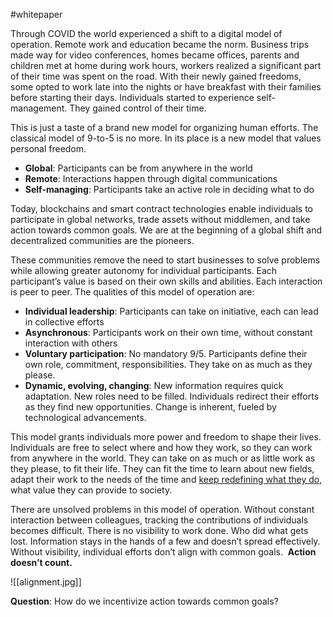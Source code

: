 #whitepaper

Through COVID the world experienced a shift to a digital model of operation. Remote work and education became the norm. Business trips made way for video conferences, homes became offices, parents and children met at home during work hours, workers realized a significant part of their time was spent on the road. With their newly gained freedoms, some opted to work late into the nights or have breakfast with their families before starting their days. Individuals started to experience self-management. They gained control of their time. 

This is just a taste of a brand new model for organizing human efforts. The classical model of 9-to-5 is no more. In its place is a new model that values personal freedom. 

-   **Global**: Participants can be from anywhere in the world
-   **Remote**: Interactions happen through digital communications 
-   **Self-managing**: Participants take an active role in deciding what to do

Today, blockchains and smart contract technologies enable individuals to participate in global networks, trade assets without middlemen, and take action towards common goals. We are at the beginning of a global shift and decentralized communities are the pioneers. 

These communities remove the need to start businesses to solve problems while allowing greater autonomy for individual participants. Each participant’s value is based on their own skills and abilities. Each interaction is peer to peer. The qualities of this model of operation are:

-   **Individual leadership**: Participants can take on initiative, each can lead in collective efforts
-   **Asynchronous**: Participants work on their own time, without constant interaction with others
-   **Voluntary participation**: No mandatory 9/5. Participants define their own role, commitment, responsibilities. They take on as much as they please.
-   **Dynamic, evolving, changing**: New information requires quick adaptation. New roles need to be filled. Individuals redirect their efforts as they find new opportunities. Change is inherent, fueled by technological advancements. 

This model grants individuals more power and freedom to shape their lives. Individuals are free to select where and how they work, so they can work from anywhere in the world. They can take on as much or as little work as they please, to fit their life. They can fit the time to learn about new fields, adapt their work to the needs of the time and [keep redefining what they do](https://nav.al/redefining), what value they can provide to society.

There are unsolved problems in this model of operation. Without constant interaction between colleagues, tracking the contributions of individuals becomes difficult. There is no visibility to work done. Who did what gets lost. Information stays in the hands of a few and doesn’t spread effectively. Without visibility, individual efforts don’t align with common goals.  **Action doesn’t count.** 

![[alignment.jpg]]

**Question**: How do we incentivize action towards common goals?

